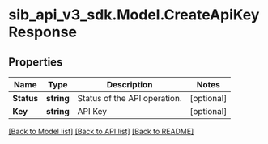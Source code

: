 # sib_api_v3_sdk.Model.CreateApiKeyResponse
## Properties

Name | Type | Description | Notes
------------ | ------------- | ------------- | -------------
**Status** | **string** | Status of the API operation. | [optional] 
**Key** | **string** | API Key | [optional] 

[[Back to Model list]](../README.md#documentation-for-models) [[Back to API list]](../README.md#documentation-for-api-endpoints) [[Back to README]](../README.md)

